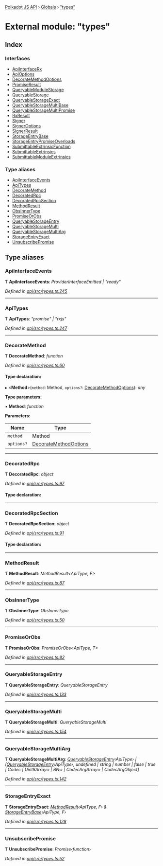 [Polkadot JS API](../README.md) › [Globals](../globals.md) › ["types"](_types_.md)

# External module: "types"

## Index

### Interfaces

* [ApiInterfaceRx](../interfaces/_types_.apiinterfacerx.md)
* [ApiOptions](../interfaces/_types_.apioptions.md)
* [DecorateMethodOptions](../interfaces/_types_.decoratemethodoptions.md)
* [PromiseResult](../interfaces/_types_.promiseresult.md)
* [QueryableModuleStorage](../interfaces/_types_.queryablemodulestorage.md)
* [QueryableStorage](../interfaces/_types_.queryablestorage.md)
* [QueryableStorageExact](../interfaces/_types_.queryablestorageexact.md)
* [QueryableStorageMultiBase](../interfaces/_types_.queryablestoragemultibase.md)
* [QueryableStorageMultiPromise](../interfaces/_types_.queryablestoragemultipromise.md)
* [RxResult](../interfaces/_types_.rxresult.md)
* [Signer](../interfaces/_types_.signer.md)
* [SignerOptions](../interfaces/_types_.signeroptions.md)
* [SignerResult](../interfaces/_types_.signerresult.md)
* [StorageEntryBase](../interfaces/_types_.storageentrybase.md)
* [StorageEntryPromiseOverloads](../interfaces/_types_.storageentrypromiseoverloads.md)
* [SubmittableExtrinsicFunction](../interfaces/_types_.submittableextrinsicfunction.md)
* [SubmittableExtrinsics](../interfaces/_types_.submittableextrinsics.md)
* [SubmittableModuleExtrinsics](../interfaces/_types_.submittablemoduleextrinsics.md)

### Type aliases

* [ApiInterfaceEvents](_types_.md#apiinterfaceevents)
* [ApiTypes](_types_.md#apitypes)
* [DecorateMethod](_types_.md#decoratemethod)
* [DecoratedRpc](_types_.md#decoratedrpc)
* [DecoratedRpcSection](_types_.md#decoratedrpcsection)
* [MethodResult](_types_.md#methodresult)
* [ObsInnerType](_types_.md#obsinnertype)
* [PromiseOrObs](_types_.md#promiseorobs)
* [QueryableStorageEntry](_types_.md#queryablestorageentry)
* [QueryableStorageMulti](_types_.md#queryablestoragemulti)
* [QueryableStorageMultiArg](_types_.md#queryablestoragemultiarg)
* [StorageEntryExact](_types_.md#storageentryexact)
* [UnsubscribePromise](_types_.md#unsubscribepromise)

## Type aliases

###  ApiInterfaceEvents

Ƭ **ApiInterfaceEvents**: *ProviderInterfaceEmitted | "ready"*

*Defined in [api/src/types.ts:245](https://github.com/polkadot-js/api/blob/77bf33b4e/packages/api/src/types.ts#L245)*

___

###  ApiTypes

Ƭ **ApiTypes**: *"promise" | "rxjs"*

*Defined in [api/src/types.ts:247](https://github.com/polkadot-js/api/blob/77bf33b4e/packages/api/src/types.ts#L247)*

___

###  DecorateMethod

Ƭ **DecorateMethod**: *function*

*Defined in [api/src/types.ts:60](https://github.com/polkadot-js/api/blob/77bf33b4e/packages/api/src/types.ts#L60)*

#### Type declaration:

▸ <**Method**>(`method`: Method, `options?`: [DecorateMethodOptions](../interfaces/_types_.decoratemethodoptions.md)): *any*

**Type parameters:**

▪ **Method**: *function*

**Parameters:**

Name | Type |
------ | ------ |
`method` | Method |
`options?` | [DecorateMethodOptions](../interfaces/_types_.decoratemethodoptions.md) |

___

###  DecoratedRpc

Ƭ **DecoratedRpc**: *object*

*Defined in [api/src/types.ts:97](https://github.com/polkadot-js/api/blob/77bf33b4e/packages/api/src/types.ts#L97)*

#### Type declaration:

___

###  DecoratedRpcSection

Ƭ **DecoratedRpcSection**: *object*

*Defined in [api/src/types.ts:91](https://github.com/polkadot-js/api/blob/77bf33b4e/packages/api/src/types.ts#L91)*

#### Type declaration:

___

###  MethodResult

Ƭ **MethodResult**: *MethodResult<ApiType, F>*

*Defined in [api/src/types.ts:87](https://github.com/polkadot-js/api/blob/77bf33b4e/packages/api/src/types.ts#L87)*

___

###  ObsInnerType

Ƭ **ObsInnerType**: *ObsInnerType<O>*

*Defined in [api/src/types.ts:50](https://github.com/polkadot-js/api/blob/77bf33b4e/packages/api/src/types.ts#L50)*

___

###  PromiseOrObs

Ƭ **PromiseOrObs**: *PromiseOrObs<ApiType, T>*

*Defined in [api/src/types.ts:82](https://github.com/polkadot-js/api/blob/77bf33b4e/packages/api/src/types.ts#L82)*

___

###  QueryableStorageEntry

Ƭ **QueryableStorageEntry**: *QueryableStorageEntry<ApiType>*

*Defined in [api/src/types.ts:133](https://github.com/polkadot-js/api/blob/77bf33b4e/packages/api/src/types.ts#L133)*

___

###  QueryableStorageMulti

Ƭ **QueryableStorageMulti**: *QueryableStorageMulti<ApiType>*

*Defined in [api/src/types.ts:154](https://github.com/polkadot-js/api/blob/77bf33b4e/packages/api/src/types.ts#L154)*

___

###  QueryableStorageMultiArg

Ƭ **QueryableStorageMultiArg**: *[QueryableStorageEntry](_types_.md#queryablestorageentry)‹ApiType› | [[QueryableStorageEntry](_types_.md#queryablestorageentry)‹ApiType›, undefined | string | number | false | true | Codec | Uint8Array‹› | BN‹› | CodecArgArray‹› | CodecArgObject]*

*Defined in [api/src/types.ts:142](https://github.com/polkadot-js/api/blob/77bf33b4e/packages/api/src/types.ts#L142)*

___

###  StorageEntryExact

Ƭ **StorageEntryExact**: *[MethodResult](_types_.md#methodresult)‹ApiType, F› & [StorageEntryBase](../interfaces/_types_.storageentrybase.md)‹ApiType, F›*

*Defined in [api/src/types.ts:128](https://github.com/polkadot-js/api/blob/77bf33b4e/packages/api/src/types.ts#L128)*

___

###  UnsubscribePromise

Ƭ **UnsubscribePromise**: *Promise‹function›*

*Defined in [api/src/types.ts:52](https://github.com/polkadot-js/api/blob/77bf33b4e/packages/api/src/types.ts#L52)*
